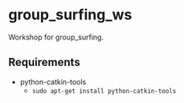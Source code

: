 # group_surfing_ws
Workshop for group_surfing.

## Requirements
- python-catkin-tools
  - `sudo apt-get install python-catkin-tools`
